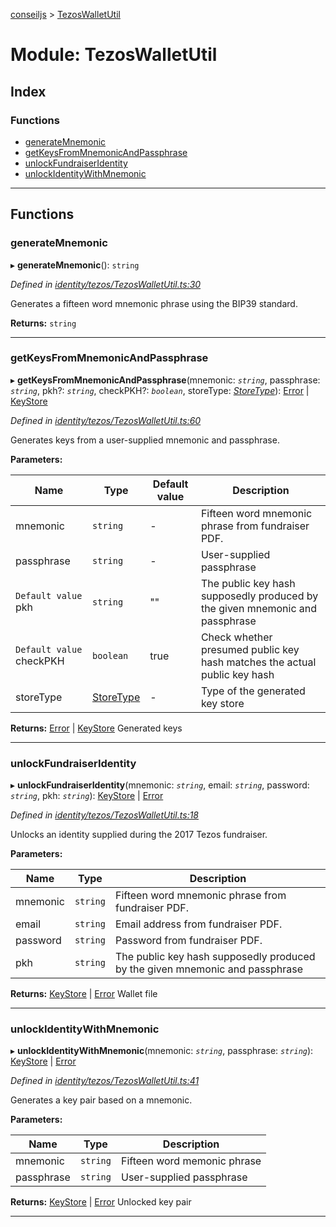 [conseiljs](../README.md) > [TezosWalletUtil](../modules/tezoswalletutil.md)

# Module: TezosWalletUtil

## Index

### Functions

* [generateMnemonic](tezoswalletutil.md#generatemnemonic)
* [getKeysFromMnemonicAndPassphrase](tezoswalletutil.md#getkeysfrommnemonicandpassphrase)
* [unlockFundraiserIdentity](tezoswalletutil.md#unlockfundraiseridentity)
* [unlockIdentityWithMnemonic](tezoswalletutil.md#unlockidentitywithmnemonic)

---

## Functions

<a id="generatemnemonic"></a>

###  generateMnemonic

▸ **generateMnemonic**(): `string`

*Defined in [identity/tezos/TezosWalletUtil.ts:30](https://github.com/Cryptonomic/ConseilJS/blob/688e74f/src/identity/tezos/TezosWalletUtil.ts#L30)*

Generates a fifteen word mnemonic phrase using the BIP39 standard.

**Returns:** `string`

___
<a id="getkeysfrommnemonicandpassphrase"></a>

###  getKeysFromMnemonicAndPassphrase

▸ **getKeysFromMnemonicAndPassphrase**(mnemonic: *`string`*, passphrase: *`string`*, pkh?: *`string`*, checkPKH?: *`boolean`*, storeType: *[StoreType](../enums/storetype.md)*): [Error](../interfaces/error.md) \| [KeyStore](../interfaces/keystore.md)

*Defined in [identity/tezos/TezosWalletUtil.ts:60](https://github.com/Cryptonomic/ConseilJS/blob/688e74f/src/identity/tezos/TezosWalletUtil.ts#L60)*

Generates keys from a user-supplied mnemonic and passphrase.

**Parameters:**

| Name | Type | Default value | Description |
| ------ | ------ | ------ | ------ |
| mnemonic | `string` | - |  Fifteen word mnemonic phrase from fundraiser PDF. |
| passphrase | `string` | - |  User-supplied passphrase |
| `Default value` pkh | `string` | &quot;&quot; |  The public key hash supposedly produced by the given mnemonic and passphrase |
| `Default value` checkPKH | `boolean` | true |  Check whether presumed public key hash matches the actual public key hash |
| storeType | [StoreType](../enums/storetype.md) | - |  Type of the generated key store |

**Returns:** [Error](../interfaces/error.md) \| [KeyStore](../interfaces/keystore.md)
Generated keys

___
<a id="unlockfundraiseridentity"></a>

###  unlockFundraiserIdentity

▸ **unlockFundraiserIdentity**(mnemonic: *`string`*, email: *`string`*, password: *`string`*, pkh: *`string`*): [KeyStore](../interfaces/keystore.md) \| [Error](../interfaces/error.md)

*Defined in [identity/tezos/TezosWalletUtil.ts:18](https://github.com/Cryptonomic/ConseilJS/blob/688e74f/src/identity/tezos/TezosWalletUtil.ts#L18)*

Unlocks an identity supplied during the 2017 Tezos fundraiser.

**Parameters:**

| Name | Type | Description |
| ------ | ------ | ------ |
| mnemonic | `string` |  Fifteen word mnemonic phrase from fundraiser PDF. |
| email | `string` |  Email address from fundraiser PDF. |
| password | `string` |  Password from fundraiser PDF. |
| pkh | `string` |  The public key hash supposedly produced by the given mnemonic and passphrase |

**Returns:** [KeyStore](../interfaces/keystore.md) \| [Error](../interfaces/error.md)
Wallet file

___
<a id="unlockidentitywithmnemonic"></a>

###  unlockIdentityWithMnemonic

▸ **unlockIdentityWithMnemonic**(mnemonic: *`string`*, passphrase: *`string`*): [KeyStore](../interfaces/keystore.md) \| [Error](../interfaces/error.md)

*Defined in [identity/tezos/TezosWalletUtil.ts:41](https://github.com/Cryptonomic/ConseilJS/blob/688e74f/src/identity/tezos/TezosWalletUtil.ts#L41)*

Generates a key pair based on a mnemonic.

**Parameters:**

| Name | Type | Description |
| ------ | ------ | ------ |
| mnemonic | `string` |  Fifteen word memonic phrase |
| passphrase | `string` |  User-supplied passphrase |

**Returns:** [KeyStore](../interfaces/keystore.md) \| [Error](../interfaces/error.md)
Unlocked key pair

___

